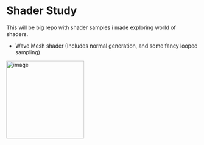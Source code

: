# Shader Study
This will be big repo with shader samples i made exploring world of shaders.

- Wave Mesh shader
(Includes normal generation, and some fancy looped sampling)
<img width="204" alt="image" src="https://user-images.githubusercontent.com/5610313/163669403-1aad62f5-f547-46ef-a91e-fd87c07c3f30.png">
